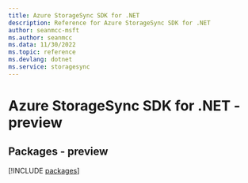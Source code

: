 ```yaml
---
title: Azure StorageSync SDK for .NET
description: Reference for Azure StorageSync SDK for .NET
author: seanmcc-msft
ms.author: seanmcc
ms.data: 11/30/2022
ms.topic: reference
ms.devlang: dotnet
ms.service: storagesync
---
```

# Azure StorageSync SDK for .NET - preview
## Packages - preview
[!INCLUDE [packages](storagesync-index.md)]